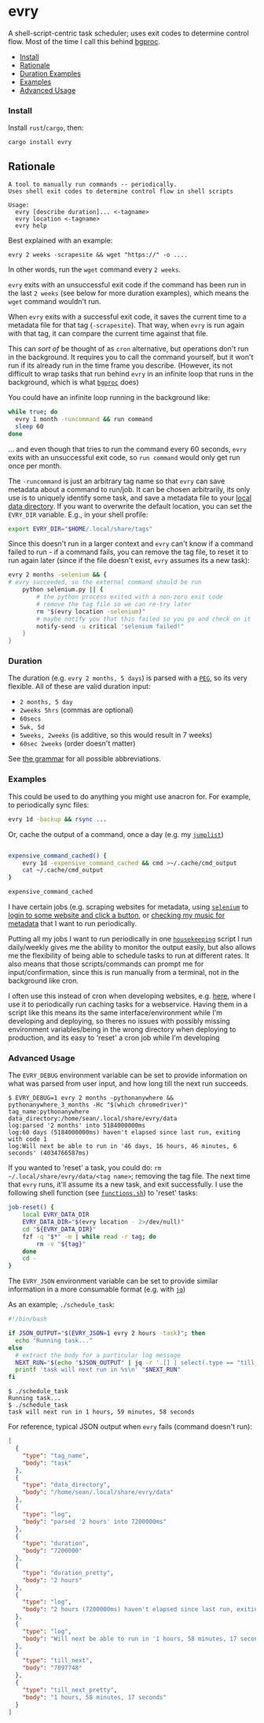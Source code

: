 # evry

A shell-script-centric task scheduler; uses exit codes to determine control flow. Most of the time I call this behind [bgproc](https://github.com/seanbreckenridge/bgproc).

- [Install](#install)
- [Rationale](#rationale)
- [Duration Examples](#duration)
- [Examples](#examples)
- [Advanced Usage](#advanced-usage)

### Install

Install `rust`/`cargo`, then:

```
cargo install evry
```

## Rationale

```
A tool to manually run commands -- periodically.
Uses shell exit codes to determine control flow in shell scripts

Usage:
  evry [describe duration]... <-tagname>
  evry location <-tagname>
  evry help
```

Best explained with an example:

`evry 2 weeks -scrapesite && wget "https://" -o ....`

In other words, run the `wget` command every `2 weeks`.

`evry` exits with an unsuccessful exit code if the command has been run in the last `2 weeks` (see below for more duration examples), which means the `wget` command wouldn't run.

When `evry` exits with a successful exit code, it saves the current time to a metadata file for that tag (`-scrapesite`). That way, when `evry` is run again with that tag, it can compare the current time against that file.

This can _sort of_ be thought of as `cron` alternative, but operations don't run in the background. It requires you to call the command yourself, but it won't run if its already run in the time frame you describe. (However, its not difficult to wrap tasks that run behind `evry` in an infinite loop that runs in the background, which is what [`bgproc`](https://github.com/seanbreckenridge/bgproc) does)

You could have an infinite loop running in the background like:

```bash
while true; do
  evry 1 month -runcommand && run command
  sleep 60
done
```

... and even though that tries to run the command every 60 seconds, `evry` exits with an unsuccessful exit code, so `run command` would only get run once per month.

The `-runcommand` is just an arbitrary tag name so that `evry` can save metadata about a command to run/job. It can be chosen arbitrarily, its only use is to uniquely identify some task, and save a metadata file to your [local data directory](https://docs.rs/app_dirs/1.2.1/app_dirs/). If you want to overwrite the default location, you can set the `EVRY_DIR` variable. E.g., in your shell profile:

```bash
export EVRY_DIR="$HOME/.local/share/tags"
```

Since this doesn't run in a larger context and `evry` can't know if a command failed to run - if a command fails, you can remove the tag file, to reset it to run again later (since if the file doesn't exist, `evry` assumes its a new task):

```bash
evry 2 months -selenium && {
# evry succeeded, so the external command should be run
    python selenium.py || {
        # the python process exited with a non-zero exit code
        # remove the tag file so we can re-try later
        rm "$(evry location -selenium)"
        # maybe notify you that this failed so you go and check on it
        notify-send -u critical 'selenium failed!"
    }
}
```

### Duration

The duration (e.g. `evry 2 months, 5 days`) is parsed with a [`PEG`](https://en.wikipedia.org/wiki/Parsing_expression_grammar), so its very flexible. All of these are valid duration input:

- `2 months, 5 day`
- `2weeks 5hrs` (commas are optional)
- `60secs`
- `5wk, 5d`
- `5weeks, 2weeks` (is additive, so this would result in 7 weeks)
- `60sec 2weeks` (order doesn't matter)

See [the grammar](https://github.com/seanbreckenridge/evry/blob/5a98d5607654c90a43eb02ee3304d3bcae1a9a3a/src/time.pest#L5-L11) for all possible abbreviations.

### Examples

This could be used to do anything you might use anacron for. For example, to periodically sync files:

```bash
evry 1d -backup && rsync ...
```

Or, cache the output of a command, once a day (e.g. my [`jumplist`](https://github.com/seanbreckenridge/dotfiles/blob/baf92d5fed00b87167b509f22d439c5e2075f63b/.local/scripts/generic/jumplist))

```bash

expensive_command_cached() {
	evry 1d -expensive_command_cached && cmd >~/.cache/cmd_output
	cat ~/.cache/cmd_output
}

expensive_command_cached
```

I have certain jobs (e.g. scraping websites for metadata, using [`selenium`](https://www.selenium.dev/) to [login to some website and click a button](https://github.com/seanbreckenridge/pythonanywhere-3-months), or [checking my music for metadata](https://github.com/seanbreckenridge/plaintext_playlist_py) that I want to run periodically.

Putting all my jobs I want to run periodically in one [`housekeeping`](https://github.com/seanbreckenridge/dotfiles/blob/master/.local/scripts/linux/housekeeping) script I run daily/weekly gives me the ability to monitor the output easily, but also allows me the flexibility of being able to schedule tasks to run at different rates. It also means that those scripts/commands can prompt me for input/confirmation, since this is run manually from a terminal, not in the background like cron.

I often use this instead of cron when developing websites, e.g. [here](https://github.com/seanbreckenridge/dbsentinel/blob/32b81d09b201a92f7308ceda0b4323eff52b7df5/update_data#L97-L115), where I use it to periodically run caching tasks for a webservice. Having them in a script like this means its the same interface/environment while I'm developing and deploying, so theres no issues with possibly missing environment variables/being in the wrong directory when deploying to production, and its easy to 'reset' a cron job while I'm developing

### Advanced Usage

The `EVRY_DEBUG` environment variable can be set to provide information on what was parsed from user input, and how long till the next run succeeds.

```
$ EVRY_DEBUG=1 evry 2 months -pythonanywhere && pythonanywhere_3_months -Hc "$(which chromedriver)"
tag_name:pythonanywhere
data_directory:/home/sean/.local/share/evry/data
log:parsed '2 months' into 5184000000ms
log:60 days (5184000000ms) haven't elapsed since last run, exiting with code 1
log:Will next be able to run in '46 days, 16 hours, 46 minutes, 6 seconds' (4034766587ms)
```

If you wanted to 'reset' a task, you could do: `rm ~/.local/share/evry/data/<tag name>`; removing the tag file. The next time that `evry` runs, it'll assume its a new task, and exit successfully. I use the following shell function (see [`functions.sh`](./functions.sh)) to 'reset' tasks:

```bash
job-reset() {
	local EVRY_DATA_DIR
	EVRY_DATA_DIR="$(evry location - 2>/dev/null)"
	cd "${EVRY_DATA_DIR}"
	fzf -q "$*" -m | while read -r tag; do
		rm -v "${tag}"
	done
	cd -
}
```

The `EVRY_JSON` environment variable can be set to provide similar information in a more consumable format (e.g. with [`jq`](https://github.com/stedolan/jq))

As an example; `./schedule_task`:

```bash
#!/bin/bash

if JSON_OUTPUT="$(EVRY_JSON=1 evry 2 hours -task)"; then
  echo "Running task..."
else
  # extract the body for a particular log message
  NEXT_RUN="$(echo "$JSON_OUTPUT" | jq -r '.[] | select(.type == "till_next_pretty") | .body')"
  printf 'task will next run in %s\n' "$NEXT_RUN"
fi
```

```
$ ./schedule_task
Running task...
$ ./schedule_task
task will next run in 1 hours, 59 minutes, 58 seconds
```

For reference, typical JSON output when `evry` fails (command doesn't run):

```json
[
  {
    "type": "tag_name",
    "body": "task"
  },
  {
    "type": "data_directory",
    "body": "/home/sean/.local/share/evry/data"
  },
  {
    "type": "log",
    "body": "parsed '2 hours' into 7200000ms"
  },
  {
    "type": "duration",
    "body": "7200000"
  },
  {
    "type": "duration_pretty",
    "body": "2 hours"
  },
  {
    "type": "log",
    "body": "2 hours (7200000ms) haven't elapsed since last run, exiting with code 1"
  },
  {
    "type": "log",
    "body": "Will next be able to run in '1 hours, 58 minutes, 17 seconds' (7097748ms)"
  },
  {
    "type": "till_next",
    "body": "7097748"
  },
  {
    "type": "till_next_pretty",
    "body": "1 hours, 58 minutes, 17 seconds"
  }
]
```

